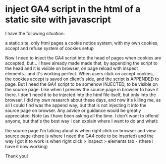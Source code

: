 
# inject GA4 script in the html of a static site with javascript

I have the following situation:

a static site, only html pages
a cookie notice system, with my own cookies, accept and refuse system of cookies setup

Now I need to inject the GA4 script into the head of pages when cookies are accepted, but...
I have already made made that, by appending the script to the head and it is visible on browser, on page reload with inspect elements...and it's working perfect.
When users click on accept cookies, the cookies accept is saved on client's side, and the script is APPENDED to page.
But I need the GA4 script to be somehow INJECTED, to be visible on the source page. Like when I preview the source page in browser to have it there. I don't need it to be injected into the html file itself, but only into the browser.
I did my own research about these days, and now it's killing me, as all I could find was the append way, but that is not injecting it into the source page on browser.
Any advice or guidance would be greatly appreciated.
Note (as I have been asking all the time. I don't want to offend anyone, but that's the best way I can explain where I want to do and what):

the source page I'm talking about is when right click on browser and view source page (there is where I need the GA4 code to be inserted)
and the way I got it to work is when right click > inspect > elements tab - (there i have it now working)

Thank you!

        